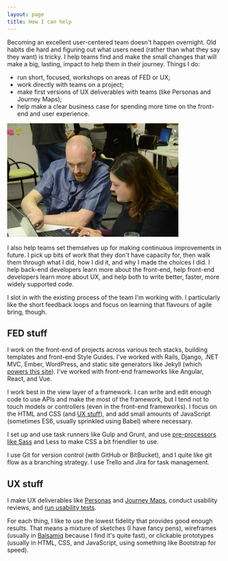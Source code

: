 ```yaml
---
layout: page
title: How I can help
---
```


Becoming an excellent user-centered team doesn't happen overnight. Old habits die hard and figuring out what users need (rather than what they say they want) is tricky. I help teams find and make the small changes that will make a big, lasting, impact to help them in their journey. Things I do:


- run short, focused, workshops on areas of FED or UX;
- work directly with teams on a project;
- make first versions of UX deliverables with teams (like Personas and Journey Maps);
- help make a clear business case for spending more time on the front-end and user experience.

<a href="/wp-content/uploads/2016/09/point-and-explain.jpg"><img src="/wp-content/uploads/2016/09/point-and-explain-400x265.jpg" alt="point-and-explain" width="400" height="265" class="pull-right pop-right" /></a>

I also help teams set themselves up for making continuous improvements in future. I pick up bits of work that they don't have capacity for, then walk them through what I did, how I did it, and why I made the choices I did. I help back-end developers learn more about the front-end, help front-end developers learn more about UX, and help both to write better, faster, more widely supported code.

I slot in with the existing process of the team I'm working with. I particularly like the short feedback loops and focus on learning that flavours of agile bring, though.

## FED stuff

I work on the front-end of projects across various tech stacks, building templates and front-end Style Guides. I've worked with Rails, Django, .NET MVC, Ember, WordPress, and static site generators like Jekyll (which [powers this site](https://github.com/SteveBarnett/nagacoza/)). I've worked with front-end frameworks like Angular, React, and Vue. 

I work best in the view layer of a framework. I can write and edit enough code to use APIs and make the most of the framework, but I tend not to touch models or controllers (even in the front-end frameworks). I focus on the HTML and CSS (and [UX stuff](#ux-stuff)), and add small amounts of JavaScript (sometimes ES6, usually sprinkled using Babel) where necessary.

I set up and use task runners like Gulp and Grunt, and use [pre-processors like Sass](/2015/03/20/getting-into-sass/) and Less to make CSS a bit friendlier to use.

I use Git for version control (with GitHub or BitBucket), and I quite like git flow as a branching strategy. I use Trello and Jira for task management.

## UX stuff

I make UX deliverables like [Personas](/2015/06/04/user-centered-design-things-at-praekelt/) and [Journey Maps](/2015/06/15/more-user-centered-design-things-at-praekelt/), conduct usability reviews, and [run usability tests](/2017/09/07/talking-to-people-thoughts-on-usability-testing/).

For each thing, I like to use the lowest fidelity that provides good enough results. That means a mixture of sketches (I have fancy pens), wireframes (usually in [Balsamiq](https://balsamiq.com/) because I find it's quite fast), or clickable prototypes (usually in HTML, CSS, and JavaScript, using something like Bootstrap for speed).
